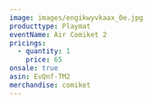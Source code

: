 ```yaml
---
image: images/engikwyvkaax_0e.jpg
producttype: Playmat
eventName: Air Comiket 2
pricings:
  - quantity: 1
    price: 65
onsale: true
asin: EvQnf-TM2
merchandise: comiket
---
```

